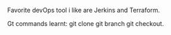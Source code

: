 Favorite devOps tool i like are Jerkins and Terraform.

Gt commands learnt:
git clone
git branch
git checkout.
